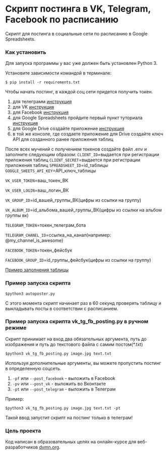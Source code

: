 # Скрипт постинга в VK, Telegram, Facebook по расписанию

Скрипт для постинга в социальные сети по расписанию в Google Spreadsheets.

### Как установить

Для запуска программы у вас уже должен быть установлен Python 3. 

Установите зависимости командой в терминале:

```
$ pip install -r requirements.txt
```

Чтобы начать постинг, в каждой соц сети придется получить токен.
1. для телеграмм [инструкция](https://smmplanner.com/blog/otlozhennyj-posting-v-telegram/)
2. для VK [инструкция](https://devman.org/qna/63/kak-poluchit-token-polzovatelja-dlja-vkontakte/)
3. для Facebook [инструкция](https://developers.facebook.com/docs/graph-api/explorer/)
4. для Google Spreadsheets пройдите первый пункт туториала [инструкция](https://developers.google.com/sheets/api/quickstart/python)
5. для  Google Drive создайте приложение [инструкция](https://gsuitedevs.github.io/PyDrive/docs/build/html/quickstart.html#authentication)
6. в той же консоле, где создаете приложение для Drive создайте ключ API для созданного ранее приложения таблиц

После всех мучений с получением токенов создайте файл .env и заполните следующим образом:
`CLIENT_ID`=выдается при регистрации приложения таблиц
`CLIENT_SECRET`=выдается при регистрации приложения таблиц
`SPREADSHEET_ID`=id_таблицы
`GOOGLE_SHEETS_API_KEY`=API_ключ_таблицы

`VK_USER_TOKEN`=ваш_токен_ВК

`VK_USER_LOGIN`=ваш_логин_ВК

`VK_GROUP_ID`=id_вашей_группы_ВК(цифры из ссылки на группу)

`VK_ALBUM_ID`=id_альбома_вашей_группы_ВК(цифры из ссылки на альбом группы вк)

`TELEGRAM_TOKEN`=токен_телеграм_бота

`TELEGRAM_CHANEL_ID`=ссылка_на_канал(например: @my_channel_is_awesome)

`FACEBOOK_TOKEN`=токен_фейсбук

`FACEBOOK_GROUP_ID`=id_группы_фейсбук(цифры из ссылки на группу)

[Пример заполнения таблицы](https://docs.google.com/spreadsheets/d/17r4QRW_m0clut772bRnUL-U1-JiazImiZMm43SkgS9Q/edit#gid=0)

### Пример запуска скрипта 
```
$python3 autoposter.py
```
С этого момента скрипт начинает раз в 60 секунд проверять таблицу и выкладывать посты в соответствии с расписанием.


### Пример запуска скрипта vk_tg_fb_posting.py в ручном режиме
Скрипт принимает на вход два обязательных аргумента, путь до изображения и путь до текстового файла с самим постом(*.txt)
```
$python3 vk_tg_fb_posting.py image.jpg text.txt
```

Используя дополнительные аргументы, вы можете пропустить постинг в определенную соцсеть.
1. `-pf` или `--post_facebook` - выложить в Facebook
2. `-pv` или `--post_vk` - выложить во Вконтакте
3. `-pt` или `--post_telegram` - выложить в Телеграм

Пример:
```
$python3 vk_tg_fb_posting.py image.jpg text.txt -pt
```
Такой ввод запустит скрипт на постинг только в телеграм!

### Цель проекта

Код написан в образовательных целях на онлайн-курсе для веб-разработчиков [dvmn.org](https://dvmn.org/).
